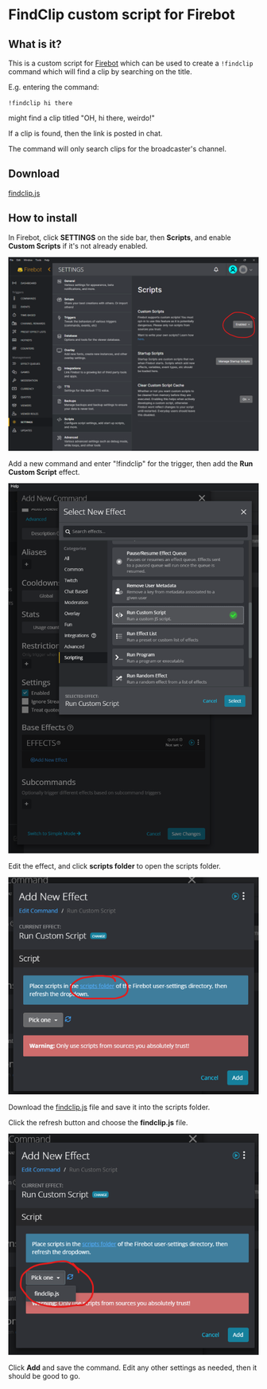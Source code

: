 # FindClip custom script for Firebot

## What is it?

This is a custom script for [Firebot](https://firebot.app/) which can be used to create a `!findclip` command which will find a clip by searching on the title.

E.g. entering the command:

`!findclip hi there`

might find a clip titled "OH, hi there, weirdo!"

If a clip is found, then the link is posted in chat.

The command will only search clips for the broadcaster's channel.

## Download

[findclip.js](https://github.com/spacemonkeyJT/FindClip/releases/latest/download/findclip.js)

## How to install

In Firebot, click **SETTINGS** on the side bar, then **Scripts**, and enable **Custom Scripts** if it's not already enabled.

![Settings](./settings-custom-scripts.png)

Add a new command and enter "!findclip" for the trigger, then add the **Run Custom Script** effect.

![Script Effect](./effect-script.png)

Edit the effect, and click **scripts folder** to open the scripts folder.

![Scripts Folder](./scripts-folder.png)

Download the [findclip.js](https://github.com/spacemonkeyJT/FindClip/releases/latest/download/findclip.js) file and save it into the scripts folder.

Click the refresh button and choose the **findclip.js** file.

![Pick Script](./pick-script.png)

Click **Add** and save the command. Edit any other settings as needed, then it should be good to go.
